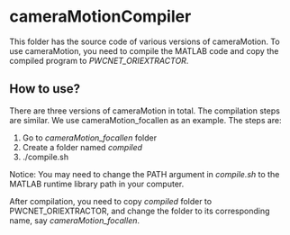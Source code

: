# cameraMotionCompiler

This folder has the source code of various versions of cameraMotion. To use cameraMotion, you need to compile the MATLAB code and copy the compiled program to *PWCNET_ORIEXTRACTOR*.



## How to use?

There are three versions of cameraMotion in total. The compilation steps are similar. We use cameraMotion_focallen as an example. The steps are:

1. Go to *cameraMotion_focallen* folder
2. Create a folder named *compiled*
3. ./compile.sh

Notice: You may need to change the PATH argument in *compile.sh* to the MATLAB runtime library path in your computer.

After compilation, you need to copy *compiled* folder to PWCNET_ORIEXTRACTOR, and change the folder to its corresponding name, say *cameraMotion_focallen*.
